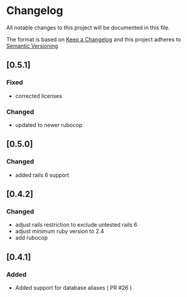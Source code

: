 # Changelog
All notable changes to this project will be documented in this file.

The format is based on [Keep a Changelog](http://keepachangelog.com/en/1.0.0/)
and this project adheres to [Semantic Versioning](http://semver.org/spec/v2.0.0.html)

## [0.5.1]
### Fixed
- corrected licenses
### Changed
- updated to newer rubocop

## [0.5.0]
### Changed
- added rails 6 support

## [0.4.2]
### Changed
- adjust rails restriction to exclude untested rails 6
- adjust minimum ruby version to 2.4
- add rubocop

## [0.4.1]
### Added
- Added support for database aliases ( PR #26 )

